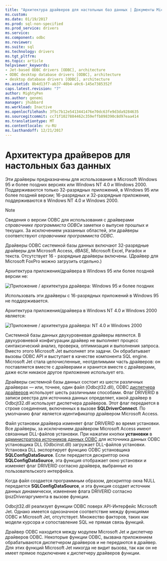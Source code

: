 ```yaml
---
title: "Архитектура драйверов для настольных баз данных | Документы Microsoft"
ms.custom: 
ms.date: 01/19/2017
ms.prod: sql-non-specified
ms.prod_service: drivers
ms.service: 
ms.component: odbc
ms.reviewer: 
ms.suite: sql
ms.technology: drivers
ms.tgt_pltfrm: 
ms.topic: article
helpviewer_keywords:
- Jet-based ODBC drivers [ODBC], architecture
- ODBC desktop database drivers [ODBC], architecture
- desktop database drivers [ODBC], architecture
ms.assetid: 8b4d13f7-ab37-40b4-a9c6-145e7385352f
caps.latest.revision: "7"
author: MightyPen
ms.author: genemi
manager: jhubbard
ms.workload: Inactive
ms.openlocfilehash: 3f5c7b12e5413441476e70dc63fe9d3da9284635
ms.sourcegitcommit: cc71f1027884462c359effb898390c8d97eaa414
ms.translationtype: MT
ms.contentlocale: ru-RU
ms.lasthandoff: 12/21/2017
---
```

# <a name="desktop-database-drivers-architecture"></a>Архитектура драйверов для настольных баз данных
Эти драйверы предназначены для использования в Microsoft Windows 95 и более поздних версиях или Windows NT 4.0 и Windows 2000. Поддерживаются только 32-разрядных приложений, в Windows 95 или более поздней версии; 16-разрядных и 32-разрядные приложения, поддерживаются в Windows NT 4.0 и Windows 2000.  
  
> [!NOTE]  
>  Сведения о версии ODBC для использования с драйверами *справочнике программиста ODBC*и заметки о выпуске прошлых и текущих. За исключением указанных областей, эти драйверы соответствуют *справочнике программиста ODBC*.  
  
 Драйверы ODBC системной базы данных включают 32-разрядные драйверы для Microsoft Access, dBASE, Microsoft Excel, Paradox и текста. Отсутствует 16 - разрядные драйверы включены. (Драйвер для Microsoft FoxPro можно загрузить отдельно.)  
  
 Архитектура приложения/драйвера в Windows 95 или более поздней версии не:  
  
 ![Приложение &#47; архитектура драйвера: Windows 95 и более поздних](../../odbc/microsoft/media/odbcjetarch1.gif "ODBCJetArch1")  
  
 Использовать эти драйверы с 16-разрядных приложений в Windows 95 не поддерживается.  
  
 Архитектура приложения/драйвера в Windows NT 4.0 и Windows 2000 является:  
  
 ![Приложение &#47; архитектура драйвера: NT 4.0 и Windows 2000](../../odbc/microsoft/media/odbcjetarch2.gif "ODBCJetArch2")  
  
 Системной базы данных двухуровневая драйверы являются. В двухуровневой конфигурации драйвер не выполняет процесс синтаксический анализ, проверка, оптимизация и выполнения запроса. Вместо этого Microsoft Jet выполняет эти задачи. Он обрабатывает вызовы ODBC API и выступает в качестве компонента SQL engine. Microsoft Jet стала целочисленные, неотделимыми часть драйверов: он поставляется вместе с драйверами и хранится вместе с драйверами, даже если никакое другое приложение использует его.  
  
 Драйверы системной базы данных состоит из шести различных драйверах — или, точнее, один файл (Odbcjt32.dll), ODBC [диспетчера драйверов](../../odbc/reference/the-driver-manager.md) использует шесть различными способами. Флаг DRIVERID в записи реестра для источника данных определяет, какой драйвер в Odbcjt32.dll использует диспетчера драйверов. Этот флаг передается в строке соединения, включенных в вызове **SQLDriverConnect**. По умолчанию флаг является идентификатор драйвером Microsoft Access.  
  
 Файл установки драйвера изменяет флаг DRIVERID во время установки. Все драйверы, за исключением драйвером Microsoft Access имеют связанные DLL-файлов установки. При нажатии кнопки **установки** в [администратора источников данных ODBC](../../odbc/admin/odbc-data-source-administrator.md) для источника данных ODBC установщика DLL (Odbcinst.dll) загружает DLL-файлов установки. Установка DLL экспортирует функцию ODBC установщика **SQLConfigDataSource**. Если передается дескриптор окна **SQLConfigDataSource**, эта функция отображает окно установки и изменяет флаг DRIVERID согласно драйвера, выбранные из пользовательского интерфейса.  
  
 Когда файл создается программным образом, дескриптор окна NULL передается **SQLConfigDataSource**, и эта функция создает источник данных динамически, изменение флага DRIVERID согласно *lpszDriver*аргумента в вызове функции.  
  
 Odbcjt32.dll реализует функции ODBC поверх API-Интерфейс Microsoft Jet. Однако имеется однозначное соответствие между функциями ODBC и Microsoft Jet, отсутствует. Множество факторов, таких как модели курсора и сопоставление SQL не прямая связь функций.  
  
 Драйвер ODBC находится между модулем Microsoft Jet и диспетчер драйверов ODBC. Некоторые функции ODBC, вызвана приложением обрабатываются диспетчером драйверов и не передаются в драйвер. Для этих функций Microsoft Jet никогда не видит вызова, так как он не имеет прямое подключение к диспетчеру драйверов функции.
